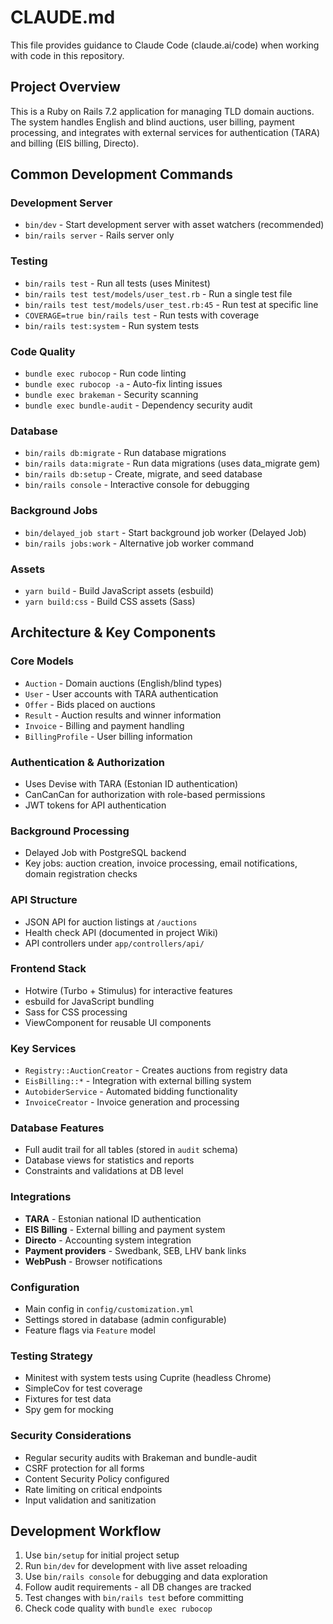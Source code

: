 # CLAUDE.md

This file provides guidance to Claude Code (claude.ai/code) when working with code in this repository.

## Project Overview

This is a Ruby on Rails 7.2 application for managing TLD domain auctions. The system handles English and blind auctions, user billing, payment processing, and integrates with external services for authentication (TARA) and billing (EIS billing, Directo).

## Common Development Commands

### Development Server
- `bin/dev` - Start development server with asset watchers (recommended)
- `bin/rails server` - Rails server only

### Testing
- `bin/rails test` - Run all tests (uses Minitest)
- `bin/rails test test/models/user_test.rb` - Run a single test file
- `bin/rails test test/models/user_test.rb:45` - Run test at specific line
- `COVERAGE=true bin/rails test` - Run tests with coverage
- `bin/rails test:system` - Run system tests

### Code Quality
- `bundle exec rubocop` - Run code linting
- `bundle exec rubocop -a` - Auto-fix linting issues
- `bundle exec brakeman` - Security scanning
- `bundle exec bundle-audit` - Dependency security audit

### Database
- `bin/rails db:migrate` - Run database migrations
- `bin/rails data:migrate` - Run data migrations (uses data_migrate gem)
- `bin/rails db:setup` - Create, migrate, and seed database
- `bin/rails console` - Interactive console for debugging

### Background Jobs
- `bin/delayed_job start` - Start background job worker (Delayed Job)
- `bin/rails jobs:work` - Alternative job worker command

### Assets
- `yarn build` - Build JavaScript assets (esbuild)
- `yarn build:css` - Build CSS assets (Sass)

## Architecture & Key Components

### Core Models
- `Auction` - Domain auctions (English/blind types)
- `User` - User accounts with TARA authentication
- `Offer` - Bids placed on auctions
- `Result` - Auction results and winner information
- `Invoice` - Billing and payment handling
- `BillingProfile` - User billing information

### Authentication & Authorization
- Uses Devise with TARA (Estonian ID authentication)
- CanCanCan for authorization with role-based permissions
- JWT tokens for API authentication

### Background Processing
- Delayed Job with PostgreSQL backend
- Key jobs: auction creation, invoice processing, email notifications, domain registration checks

### API Structure
- JSON API for auction listings at `/auctions`
- Health check API (documented in project Wiki)
- API controllers under `app/controllers/api/`

### Frontend Stack
- Hotwire (Turbo + Stimulus) for interactive features
- esbuild for JavaScript bundling
- Sass for CSS processing
- ViewComponent for reusable UI components

### Key Services
- `Registry::AuctionCreator` - Creates auctions from registry data
- `EisBilling::*` - Integration with external billing system
- `AutobiderService` - Automated bidding functionality
- `InvoiceCreator` - Invoice generation and processing

### Database Features
- Full audit trail for all tables (stored in `audit` schema)
- Database views for statistics and reports
- Constraints and validations at DB level

### Integrations
- **TARA** - Estonian national ID authentication
- **EIS Billing** - External billing and payment system
- **Directo** - Accounting system integration
- **Payment providers** - Swedbank, SEB, LHV bank links
- **WebPush** - Browser notifications

### Configuration
- Main config in `config/customization.yml`
- Settings stored in database (admin configurable)
- Feature flags via `Feature` model

### Testing Strategy
- Minitest with system tests using Cuprite (headless Chrome)
- SimpleCov for test coverage
- Fixtures for test data
- Spy gem for mocking

### Security Considerations
- Regular security audits with Brakeman and bundle-audit
- CSRF protection for all forms
- Content Security Policy configured
- Rate limiting on critical endpoints
- Input validation and sanitization

## Development Workflow

1. Use `bin/setup` for initial project setup
2. Run `bin/dev` for development with live asset reloading
3. Use `bin/rails console` for debugging and data exploration
4. Follow audit requirements - all DB changes are tracked
5. Test changes with `bin/rails test` before committing
6. Check code quality with `bundle exec rubocop`